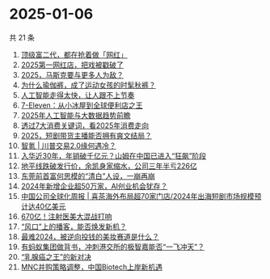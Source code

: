 # 2025-01-06

共 21 条

<!-- BEGIN 36KR -->
<!-- 最后更新时间 2025-01-06 01:11:32 +0800 -->
1. [顶级富二代，都在抢着做「网红」](https://36kr.com/p/3107730838670855)
1. [2025第一网红店，把戏被戳破了](https://36kr.com/p/3108144685993475)
1. [2025，马斯克要与更多人为敌？](https://36kr.com/p/3109372812922375)
1. [为什么瑜伽裤，成了运动女孩的时髦秋裤？](https://36kr.com/p/3108524541070854)
1. [人工智能走得太快，让人跟不上节奏](https://36kr.com/p/3096528599355138)
1. [7-Eleven：从小冰屋到全球便利店之王](https://36kr.com/p/3109116191002119)
1. [2025年人工智能与大数据趋势前瞻](https://36kr.com/p/3100645767073284)
1. [透过7大消费关键词，看2025年消费走向](https://36kr.com/p/3107143131090433)
1. [2025，短剧带货主播能否拥有爽文结局？](https://36kr.com/p/3109032989478406)
1. [智氪 | 川普交易2.0缘何遇冷？](https://36kr.com/p/3109551555612167)
1. [入华近30年，年销破千亿元？山姆在中国已进入“狂飙”阶段](https://36kr.com/p/3109115996409608)
1. [地平线跌破发行价，余凯身家缩水，公司三年半亏226亿](https://36kr.com/p/3109379673816833)
1. [东莞前首富何思模的“清白”人设，一崩再崩](https://36kr.com/p/3107152704225026)
1. [2024年新增企业超50万家，AI创业机会犹存？](https://36kr.com/p/3107106744897024)
1. [中国公司全球化周报 | 喜茶海外布局超70家门店/2024年出海短剧市场规模预计达40亿美元](https://36kr.com/p/3108190567943942)
1. [670亿！注射医美大混战打响](https://36kr.com/p/3107036503494400)
1. [“风口”上的播客，能否焕发新机？](https://36kr.com/p/3107844798566148)
1. [最难2024，被逆向投钱的美妆赛道是什么？](https://36kr.com/p/3108321433816840)
1. [有蚂蚁集团做背书，冲刺港交所的极智嘉能否“一飞冲天”？](https://36kr.com/p/3092825647791624)
1. [“乳腺癌之王”的新对决](https://36kr.com/p/3108387515141636)
1. [MNC并购策略调整，中国Biotech上岸新机遇](https://36kr.com/p/3109087633853955)
<!-- END 36KR -->